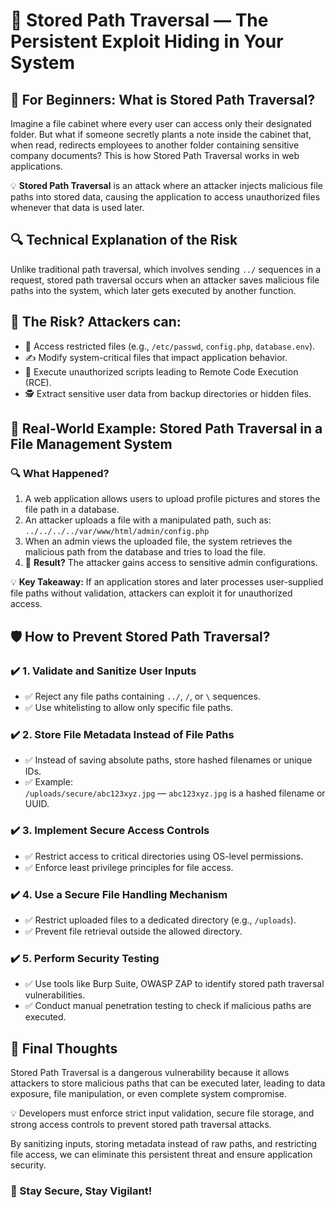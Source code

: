 <!DOCTYPE html>
<html lang="en">
<head>
  <meta charset="UTF-8">
  <meta name="viewport" content="width=device-width, initial-scale=1">
</head>
<body>

  <h1>📂 Stored Path Traversal — The Persistent Exploit Hiding in Your System</h1>

  <h2>📌 For Beginners: What is Stored Path Traversal?</h2>
  <p>
    Imagine a file cabinet where every user can access only their designated folder. But what if someone secretly plants a note inside the cabinet that, when read, redirects employees to another folder containing sensitive company documents? This is how Stored Path Traversal works in web applications.
  </p>
  <div class="highlight">
    💡 <strong>Stored Path Traversal</strong> is an attack where an attacker injects malicious file paths into stored data, causing the application to access unauthorized files whenever that data is used later.
  </div>

  <h2>🔍 Technical Explanation of the Risk</h2>
  <p>
    Unlike traditional path traversal, which involves sending <code>../</code> sequences in a request, stored path traversal occurs when an attacker saves malicious file paths into the system, which later gets executed by another function.
  </p>

  <h2>🚨 The Risk? Attackers can:</h2>
  <ul>
    <li>📂 Access restricted files (e.g., <code>/etc/passwd</code>, <code>config.php</code>, <code>database.env</code>).</li>
    <li>✍️ Modify system-critical files that impact application behavior.</li>
    <li>🚀 Execute unauthorized scripts leading to Remote Code Execution (RCE).</li>
    <li>🕵️ Extract sensitive user data from backup directories or hidden files.</li>
  </ul>

  <h2>🚨 Real-World Example: Stored Path Traversal in a File Management System</h2>
  <h3>🔍 What Happened?</h3>
  <ol>
    <li>A web application allows users to upload profile pictures and stores the file path in a database.</li>
    <li>An attacker uploads a file with a manipulated path, such as:
      <br><code>../../../../var/www/html/admin/config.php</code>
    </li>
    <li>When an admin views the uploaded file, the system retrieves the malicious path from the database and tries to load the file.</li>
    <li>🚨 <strong>Result?</strong> The attacker gains access to sensitive admin configurations.</li>
  </ol>
  <div class="highlight">
    💡 <strong>Key Takeaway:</strong> If an application stores and later processes user-supplied file paths without validation, attackers can exploit it for unauthorized access.
  </div>

  <h2>🛡️ How to Prevent Stored Path Traversal?</h2>

  <h3>✔️ 1. Validate and Sanitize User Inputs</h3>
  <ul>
    <li>✅ Reject any file paths containing <code>../</code>, <code>/</code>, or <code>\</code> sequences.</li>
    <li>✅ Use whitelisting to allow only specific file paths.</li>
  </ul>

  <h3>✔️ 2. Store File Metadata Instead of File Paths</h3>
  <ul>
    <li>✅ Instead of saving absolute paths, store hashed filenames or unique IDs.</li>
    <li>✅ Example:
      <br><code>/uploads/secure/abc123xyz.jpg</code> — <code>abc123xyz.jpg</code> is a hashed filename or UUID.
    </li>
  </ul>

  <h3>✔️ 3. Implement Secure Access Controls</h3>
  <ul>
    <li>✅ Restrict access to critical directories using OS-level permissions.</li>
    <li>✅ Enforce least privilege principles for file access.</li>
  </ul>

  <h3>✔️ 4. Use a Secure File Handling Mechanism</h3>
  <ul>
    <li>✅ Restrict uploaded files to a dedicated directory (e.g., <code>/uploads</code>).</li>
    <li>✅ Prevent file retrieval outside the allowed directory.</li>
  </ul>

  <h3>✔️ 5. Perform Security Testing</h3>
  <ul>
    <li>✅ Use tools like Burp Suite, OWASP ZAP to identify stored path traversal vulnerabilities.</li>
    <li>✅ Conduct manual penetration testing to check if malicious paths are executed.</li>
  </ul>

  <h2>🚀 Final Thoughts</h2>
  <p>
    Stored Path Traversal is a dangerous vulnerability because it allows attackers to store malicious paths that can be executed later, leading to data exposure, file manipulation, or even complete system compromise.
  </p>
  <p>
    💡 Developers must enforce strict input validation, secure file storage, and strong access controls to prevent stored path traversal attacks.
  </p>
  <p>
    By sanitizing inputs, storing metadata instead of raw paths, and restricting file access, we can eliminate this persistent threat and ensure application security.
  </p>

  <h3>🔐 Stay Secure, Stay Vigilant!</h3>

</body>
</html>

